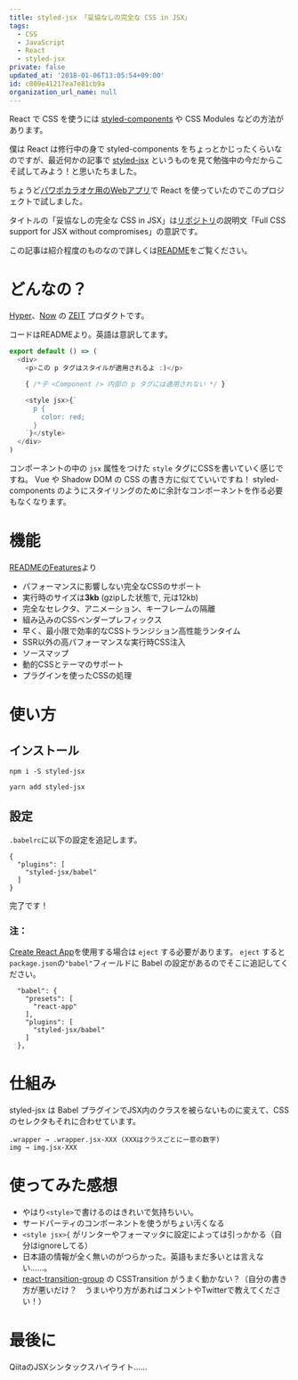 ```yaml
---
title: styled-jsx 「妥協なしの完全な CSS in JSX」
tags:
  - CSS
  - JavaScript
  - React
  - styled-jsx
private: false
updated_at: '2018-01-06T13:05:54+09:00'
id: c809e41217ea7e81cb9a
organization_url_name: null
---
```

React で CSS を使うには [styled-components](https://www.styled-components.com/) や CSS Modules などの方法があります。

僕は React は修行中の身で styled-components をちょっとかじったくらいなのですが、最近何かの記事で [styled-jsx](https://github.com/zeit/styled-jsx) というものを見て勉強中の今だからこそ試してみよう！と思いたちました。

ちょうど[パワポカラオケ用のWebアプリ](https://qiita.com/ygkn/items/0ce000e2128881a05dc1)で React を使っていたのでこのプロジェクトで試しました。

タイトルの「妥協なしの完全な CSS in JSX」は[リポジトリ](https://github.com/zeit/styled-jsx)の説明文「Full CSS support for JSX without compromises」の意訳です。

この記事は紹介程度のものなので詳しくは[README](https://github.com/zeit/styled-jsx#readme)をご覧ください。

# どんなの？
[Hyper](https://hyper.is/)、[Now](https://zeit.co/now) の [ZEIT](https://github.com/zeit) プロダクトです。

コードはREADMEより。英語は意訳してます。

```js
export default () => (
  <div>
    <p>この p タグはスタイルが適用されるよ :)</p>

    { /*子 <Component /> 内部の p タグには適用されない */ }

    <style jsx>{`
      p {
        color: red;
      }
    `}</style>
  </div>
)
```

コンポーネントの中の `jsx` 属性をつけた `style` タグにCSSを書いていく感じですね。
Vue や Shadow DOM の CSS の書き方に似てていいですね！
styled-components のようにスタイリングのために余計なコンポーネントを作る必要もなくなります。

# 機能
[READMEのFeatures](https://github.com/zeit/styled-jsx#features)より

- パフォーマンスに影響しない完全なCSSのサポート
- 実行時のサイズは**3kb** (gzipした状態で, 元は12kb)
- 完全なセレクタ、アニメーション、キーフレームの隔離
- 組み込みのCSSベンダープレフィックス
- 早く、最小限で効率的なCSSトランジション高性能ランタイム
- SSR以外の高パフォーマンスな実行時CSS注入
- ソースマップ
- 動的CSSとテーマのサポート
- プラグインを使ったCSSの処理

# 使い方
## インストール
```bash:npmの場合
npm i -S styled-jsx
```

```bash:yarnの場合
yarn add styled-jsx
```
## 設定
`.babelrc`に以下の設定を追記します。

```json:.babelrc
{
  "plugins": [
    "styled-jsx/babel"
  ]
}
```

完了です！

### 注：
 [Create React App](https://github.com/facebookincubator/create-react-app)を使用する場合は `eject` する必要があります。
`eject` すると `package.json`の`"babel"`フィールドに Babel の設定があるのでそこに追記してください。

```json:package.json（"babel"だけ抜粋）
  "babel": {
    "presets": [
      "react-app"
    ],
    "plugins": [
      "styled-jsx/babel"
    ]
  },
```

# 仕組み
styled-jsx は Babel プラグインでJSX内のクラスを被らないものに変えて、CSSのセレクタもそれに合わせています。

```text:例
.wrapper → .wrapper.jsx-XXX (XXXはクラスごとに一意の数字)
img → img.jsx-XXX
```
# 使ってみた感想
- やはり`<style>`で書けるのはきれいで気持ちいい。
- サードパーティのコンポーネントを使うがちょい汚くなる
- `<style jsx>{` がリンターやフォーマッタに設定によっては引っかかる（自分はignoreしてる）
- 日本語の情報が全く無いのがつらかった。英語もまだ多いとは言えない……。
- [react-transition-group](https://github.com/reactjs/react-transition-group) の CSSTransition がうまく動かない？（自分の書き方が悪いだけ？　うまいやり方があればコメントやTwitterで教えてください！）


# 最後に
QiitaのJSXシンタックスハイライト……
